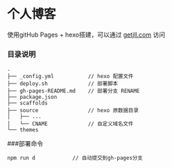 # 个人博客
使用gitHub Pages + hexo搭建，可以通过 [getjll.com](getjll.com) 访问

### 目录说明

```
.
├── _config.yml           // hexo 配置文件
├── deploy.sh	          // 部署脚本
├── gh-pages-README.md    // 部署分支 RENAME
├── package.json
├── scaffolds
├── source                // hexo 原数据目录
│   ├── ...
│   └── CNAME             // 自定义域名文件
└── themes
```
###部署命令
```
npm run d            // 自动提交到gh-pages分支
```